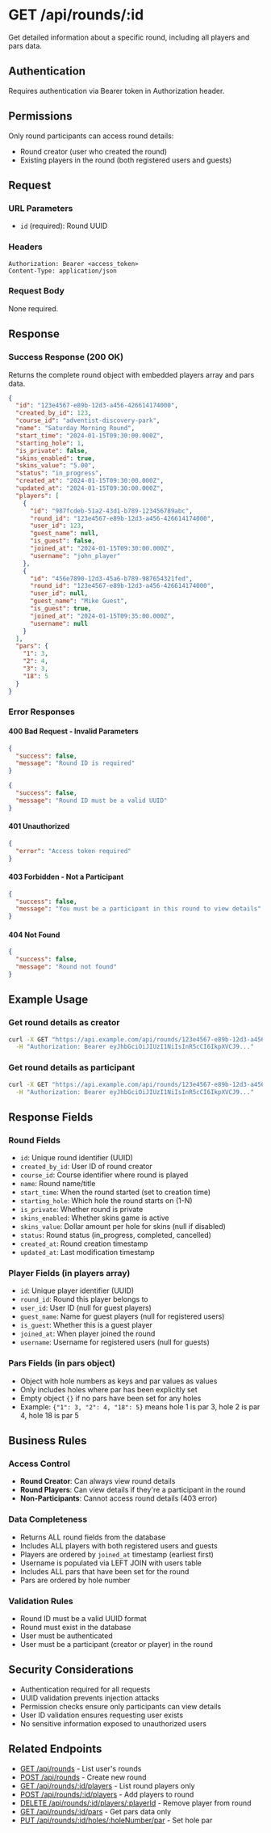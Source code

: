 # GET /api/rounds/:id

Get detailed information about a specific round, including all players and pars data.

## Authentication
Requires authentication via Bearer token in Authorization header.

## Permissions
Only round participants can access round details:
- Round creator (user who created the round)
- Existing players in the round (both registered users and guests)

## Request

### URL Parameters
- `id` (required): Round UUID

### Headers
```
Authorization: Bearer <access_token>
Content-Type: application/json
```

### Request Body
None required.

## Response

### Success Response (200 OK)
Returns the complete round object with embedded players array and pars data.

```json
{
  "id": "123e4567-e89b-12d3-a456-426614174000",
  "created_by_id": 123,
  "course_id": "adventist-discovery-park",
  "name": "Saturday Morning Round",
  "start_time": "2024-01-15T09:30:00.000Z",
  "starting_hole": 1,
  "is_private": false,
  "skins_enabled": true,
  "skins_value": "5.00",
  "status": "in_progress",
  "created_at": "2024-01-15T09:30:00.000Z",
  "updated_at": "2024-01-15T09:30:00.000Z",
  "players": [
    {
      "id": "987fcdeb-51a2-43d1-b789-123456789abc",
      "round_id": "123e4567-e89b-12d3-a456-426614174000",
      "user_id": 123,
      "guest_name": null,
      "is_guest": false,
      "joined_at": "2024-01-15T09:30:00.000Z",
      "username": "john_player"
    },
    {
      "id": "456e7890-12d3-45a6-b789-987654321fed",
      "round_id": "123e4567-e89b-12d3-a456-426614174000",
      "user_id": null,
      "guest_name": "Mike Guest",
      "is_guest": true,
      "joined_at": "2024-01-15T09:35:00.000Z",
      "username": null
    }
  ],
  "pars": {
    "1": 3,
    "2": 4,
    "3": 3,
    "18": 5
  }
}
```

### Error Responses

#### 400 Bad Request - Invalid Parameters
```json
{
  "success": false,
  "message": "Round ID is required"
}
```

```json
{
  "success": false,
  "message": "Round ID must be a valid UUID"
}
```

#### 401 Unauthorized
```json
{
  "error": "Access token required"
}
```

#### 403 Forbidden - Not a Participant
```json
{
  "success": false,
  "message": "You must be a participant in this round to view details"
}
```

#### 404 Not Found
```json
{
  "success": false,
  "message": "Round not found"
}
```

## Example Usage

### Get round details as creator
```bash
curl -X GET "https://api.example.com/api/rounds/123e4567-e89b-12d3-a456-426614174000" \
  -H "Authorization: Bearer eyJhbGciOiJIUzI1NiIsInR5cCI6IkpXVCJ9..."
```

### Get round details as participant
```bash
curl -X GET "https://api.example.com/api/rounds/123e4567-e89b-12d3-a456-426614174000" \
  -H "Authorization: Bearer eyJhbGciOiJIUzI1NiIsInR5cCI6IkpXVCJ9..."
```

## Response Fields

### Round Fields
- `id`: Unique round identifier (UUID)
- `created_by_id`: User ID of round creator
- `course_id`: Course identifier where round is played
- `name`: Round name/title
- `start_time`: When the round started (set to creation time)
- `starting_hole`: Which hole the round starts on (1-N)
- `is_private`: Whether round is private
- `skins_enabled`: Whether skins game is active
- `skins_value`: Dollar amount per hole for skins (null if disabled)
- `status`: Round status (in_progress, completed, cancelled)
- `created_at`: Round creation timestamp
- `updated_at`: Last modification timestamp

### Player Fields (in players array)
- `id`: Unique player identifier (UUID)
- `round_id`: Round this player belongs to
- `user_id`: User ID (null for guest players)
- `guest_name`: Name for guest players (null for registered users)
- `is_guest`: Whether this is a guest player
- `joined_at`: When player joined the round
- `username`: Username for registered users (null for guests)

### Pars Fields (in pars object)
- Object with hole numbers as keys and par values as values
- Only includes holes where par has been explicitly set
- Empty object `{}` if no pars have been set for any holes
- Example: `{"1": 3, "2": 4, "18": 5}` means hole 1 is par 3, hole 2 is par 4, hole 18 is par 5

## Business Rules

### Access Control
- **Round Creator**: Can always view round details
- **Round Players**: Can view details if they're a participant in the round
- **Non-Participants**: Cannot access round details (403 error)

### Data Completeness
- Returns ALL round fields from the database
- Includes ALL players with both registered users and guests
- Players are ordered by `joined_at` timestamp (earliest first)
- Username is populated via LEFT JOIN with users table
- Includes ALL pars that have been set for the round
- Pars are ordered by hole number

### Validation Rules
- Round ID must be a valid UUID format
- Round must exist in the database
- User must be authenticated
- User must be a participant (creator or player) in the round

## Security Considerations
- Authentication required for all requests
- UUID validation prevents injection attacks
- Permission checks ensure only participants can view details
- User ID validation ensures requesting user exists
- No sensitive information exposed to unauthorized users

## Related Endpoints
- [GET /api/rounds](./GET_rounds.md) - List user's rounds
- [POST /api/rounds](./POST_rounds.md) - Create new round
- [GET /api/rounds/:id/players](./GET_rounds_id_players.md) - List round players only
- [POST /api/rounds/:id/players](./POST_rounds_id_players.md) - Add players to round
- [DELETE /api/rounds/:id/players/:playerId](./DELETE_rounds_id_players_playerId.md) - Remove player from round
- [GET /api/rounds/:id/pars](./GET_rounds_id_pars.md) - Get pars data only
- [PUT /api/rounds/:id/holes/:holeNumber/par](./PUT_rounds_id_holes_holeNumber_par.md) - Set hole par